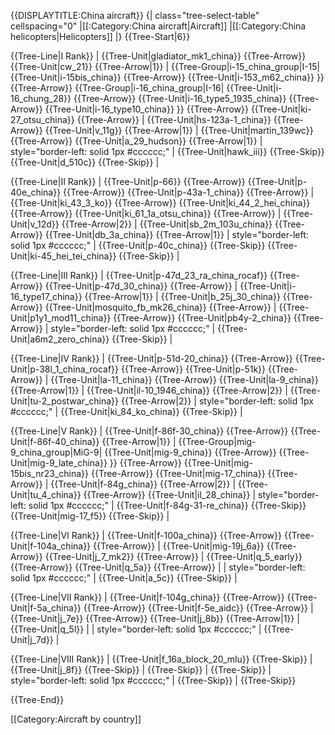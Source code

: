 {{DISPLAYTITLE:China aircraft}}
{| class="tree-select-table" cellspacing="0"
|[[:Category:China aircraft|Aircraft]]
|[[:Category:China helicopters|Helicopters]]
|}
{{Tree-Start|6}}

{{Tree-Line|I Rank}}
|
{{Tree-Unit|gladiator_mk1_china}}
{{Tree-Arrow}}
{{Tree-Unit|cw_21}}
{{Tree-Arrow|1}}
|
{{Tree-Group|i-15_china_group|I-15|
  {{Tree-Unit|i-15bis_china}}
{{Tree-Arrow}}
{{Tree-Unit|i-153_m62_china}}
}}
{{Tree-Arrow}}
{{Tree-Group|i-16_china_group|I-16|
  {{Tree-Unit|i-16_chung_28}}
{{Tree-Arrow}}
{{Tree-Unit|i-16_type5_1935_china}}
{{Tree-Arrow}}
{{Tree-Unit|i-16_type10_china}}
}}
{{Tree-Arrow}}
{{Tree-Unit|ki-27_otsu_china}}
{{Tree-Arrow}}
|
{{Tree-Unit|hs-123a-1_china}}
{{Tree-Arrow}}
{{Tree-Unit|v_11g}}
{{Tree-Arrow|1}}
|
{{Tree-Unit|martin_139wc}}
{{Tree-Arrow}}
{{Tree-Unit|a_29_hudson}}
{{Tree-Arrow|1}}
| style="border-left: solid 1px #cccccc;" |
{{Tree-Unit|hawk_iii}}
{{Tree-Skip}}
{{Tree-Unit|d_510c}}
{{Tree-Skip}}
|

{{Tree-Line|II Rank}}
|
{{Tree-Unit|p-66}}
{{Tree-Arrow}}
{{Tree-Unit|p-40e_china}}
{{Tree-Arrow}}
{{Tree-Unit|p-43a-1_china}}
{{Tree-Arrow}}
|
{{Tree-Unit|ki_43_3_ko}}
{{Tree-Arrow}}
{{Tree-Unit|ki_44_2_hei_china}}
{{Tree-Arrow}}
{{Tree-Unit|ki_61_1a_otsu_china}}
{{Tree-Arrow}}
|
{{Tree-Unit|v_12d}}
{{Tree-Arrow|2}}
|
{{Tree-Unit|sb_2m_103u_china}}
{{Tree-Arrow}}
{{Tree-Unit|db_3a_china}}
{{Tree-Arrow|1}}
| style="border-left: solid 1px #cccccc;" |
{{Tree-Unit|p-40c_china}}
{{Tree-Skip}}
{{Tree-Unit|ki-45_hei_tei_china}}
{{Tree-Skip}}
|

{{Tree-Line|III Rank}}
|
{{Tree-Unit|p-47d_23_ra_china_rocaf}}
{{Tree-Arrow}}
{{Tree-Unit|p-47d_30_china}}
{{Tree-Arrow}}
|
{{Tree-Unit|i-16_type17_china}}
{{Tree-Arrow|1}}
|
{{Tree-Unit|b_25j_30_china}}
{{Tree-Arrow}}
{{Tree-Unit|mosquito_fb_mk26_china}}
{{Tree-Arrow}}
|
{{Tree-Unit|p1y1_mod11_china}}
{{Tree-Arrow}}
{{Tree-Unit|pb4y-2_china}}
{{Tree-Arrow}}
| style="border-left: solid 1px #cccccc;" |
{{Tree-Unit|a6m2_zero_china}}
{{Tree-Skip}}
|

{{Tree-Line|IV Rank}}
|
{{Tree-Unit|p-51d-20_china}}
{{Tree-Arrow}}
{{Tree-Unit|p-38l_1_china_rocaf}}
{{Tree-Arrow}}
{{Tree-Unit|p-51k}}
{{Tree-Arrow}}
|
{{Tree-Unit|la-11_china}}
{{Tree-Arrow}}
{{Tree-Unit|la-9_china}}
{{Tree-Arrow|1}}
|
{{Tree-Unit|il-10_1946_china}}
{{Tree-Arrow|2}}
|
{{Tree-Unit|tu-2_postwar_china}}
{{Tree-Arrow|2}}
| style="border-left: solid 1px #cccccc;" |
{{Tree-Unit|ki_84_ko_china}}
{{Tree-Skip}}
|

{{Tree-Line|V Rank}}
|
{{Tree-Unit|f-86f-30_china}}
{{Tree-Arrow}}
{{Tree-Unit|f-86f-40_china}}
{{Tree-Arrow|1}}
|
{{Tree-Group|mig-9_china_group|MiG-9|
  {{Tree-Unit|mig-9_china}}
{{Tree-Arrow}}
{{Tree-Unit|mig-9_late_china}}
}}
{{Tree-Arrow}}
{{Tree-Unit|mig-15bis_nr23_china}}
{{Tree-Arrow}}
{{Tree-Unit|mig-17_china}}
{{Tree-Arrow}}
|
{{Tree-Unit|f-84g_china}}
{{Tree-Arrow|2}}
|
{{Tree-Unit|tu_4_china}}
{{Tree-Arrow}}
{{Tree-Unit|il_28_china}}
| style="border-left: solid 1px #cccccc;" |
{{Tree-Unit|f-84g-31-re_china}}
{{Tree-Skip}}
{{Tree-Unit|mig-17_f5}}
{{Tree-Skip}}
|

{{Tree-Line|VI Rank}}
|
{{Tree-Unit|f-100a_china}}
{{Tree-Arrow}}
{{Tree-Unit|f-104a_china}}
{{Tree-Arrow}}
|
{{Tree-Unit|mig-19j_6a}}
{{Tree-Arrow}}
{{Tree-Unit|j_7_mk2}}
{{Tree-Arrow}}
|
{{Tree-Unit|q_5_early}}
{{Tree-Arrow}}
{{Tree-Unit|q_5a}}
{{Tree-Arrow}}
|
| style="border-left: solid 1px #cccccc;" |
{{Tree-Unit|a_5c}}
{{Tree-Skip}}
|

{{Tree-Line|VII Rank}}
|
{{Tree-Unit|f-104g_china}}
{{Tree-Arrow}}
{{Tree-Unit|f-5a_china}}
{{Tree-Arrow}}
{{Tree-Unit|f-5e_aidc}}
{{Tree-Arrow}}
|
{{Tree-Unit|j_7e}}
{{Tree-Arrow}}
{{Tree-Unit|j_8b}}
{{Tree-Arrow|1}}
|
{{Tree-Unit|q_5l}}
|
| style="border-left: solid 1px #cccccc;" |
{{Tree-Unit|j_7d}}
|

{{Tree-Line|VIII Rank}}
|
{{Tree-Unit|f_16a_block_20_mlu}}
{{Tree-Skip}}
|
{{Tree-Unit|j_8f}}
{{Tree-Skip}}
|
{{Tree-Skip}}
|
{{Tree-Skip}}
| style="border-left: solid 1px #cccccc;" |
{{Tree-Skip}}
|
{{Tree-Skip}}

{{Tree-End}}

[[Category:Aircraft by country]]
